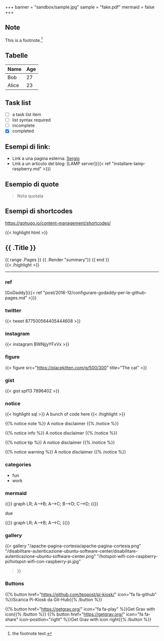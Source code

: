 +++
banner = "sandbox/sample.jpg"
sample = "fake.pdf"
mermaid = false
+++

## Note

This is a footnote.[^1]

[^1]: the footnote text.

## Tabelle

Name    | Age
--------|------
Bob     | 27
Alice   | 23

## Task list

- [ ] a task list item
- [ ] list syntax required
- [ ] incomplete
- [x] completed

## Esempi di link:

* Link a una pagina esterna: [Sergio](https://www.sergiogridelli.it/)
* Link a un articolo del blog: [LAMP server]({{< ref "installare-lamp-raspberry.md" >}})

## Esempio di quote

> Nota quotata

## Esempi di shortcodes
https://gohugo.io/content-management/shortcodes/


{{< highlight html >}}
<section id="main">
  <div>
   <h1 id="title">{{ .Title }}</h1>
    {{ range .Pages }}
        {{ .Render "summary"}}
    {{ end }}
  </div>
</section>
{{< /highlight >}}

---

### ref
[GoDaddy]({{< ref "post/2016-12/configurare-godaddy-per-le-github-pages.md" >}})

### twitter

{{< tweet 877500564405444608 >}}

### instagram

{{< instagram BWNjjyYFxVx >}}

### figure

{{< figure src="https://placekitten.com/g/500/300" title="The cat" >}}

### gist

{{< gist spf13 7896402 >}}

### notice

{{< highlight sql >}} A bunch of code here {{< /highlight >}}

{{% notice note %}}
A notice disclaimer
{{% /notice %}}

{{% notice info %}}
A notice disclaimer
{{% /notice %}}

{{% notice tip %}}
A notice disclaimer
{{% /notice %}}

{{% notice warning %}}
A notice disclaimer
{{% /notice %}}

### categories

- fun
- work

### mermaid

{{<mermaid>}}
graph LR;
  A-->B;
  A-->C;
  B-->D;
  C-->D;
{{</mermaid>}}

due

{{<mermaid>}}
graph LR;
  A-->B;
  A-->C;
{{</mermaid>}}



### gallery

{{< gallery
    "/apache-pagina-cortesia/apache-pagina-cortesia.png"
    "/disabilitare-autenticazione-ubuntu-software-center/disabilitare-autenticazione-ubuntu-software-center.png"
    "/hotspot-wifi-con-raspberry-pi/hotspot-wifi-con-raspberry-pi.jpg"
>}}

### Buttons

{{% button href="https://github.com/teopost/pi-kiosk/" icon="fa fa-github" %}}Scarica Pi-Kiosk da Git-Hub{{% /button %}}

{{% button href="https://getgrav.org/" icon="fa fa-play" %}}Get Grav with icon{{% /button %}}
{{% button href="https://getgrav.org/" icon="fa fa-share" icon-position="right" %}}Get Grav with icon right{{% /button %}}
